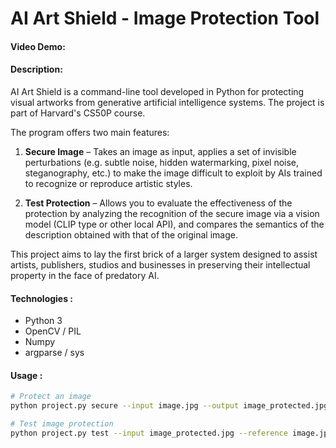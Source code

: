 # AI Art Shield - Image Protection Tool

#### Video Demo: <URL HERE>

#### Description:
AI Art Shield is a command-line tool developed in Python for protecting visual artworks from generative artificial intelligence systems. The project is part of Harvard's CS50P course.

The program offers two main features:

1. **Secure Image** – Takes an image as input, applies a set of invisible perturbations (e.g. subtle noise, hidden watermarking, pixel noise, steganography, etc.) to make the image difficult to exploit by AIs trained to recognize or reproduce artistic styles.

2. **Test Protection** – Allows you to evaluate the effectiveness of the protection by analyzing the recognition of the secure image via a vision model (CLIP type or other local API), and compares the semantics of the description obtained with that of the original image.

This project aims to lay the first brick of a larger system designed to assist artists, publishers, studios and businesses in preserving their intellectual property in the face of predatory AI.

#### Technologies :
- Python 3
- OpenCV / PIL
- Numpy
- argparse / sys

#### Usage :
```bash
# Protect an image
python project.py secure --input image.jpg --output image_protected.jpg

# Test image protection
python project.py test --input image_protected.jpg --reference image.jpg
